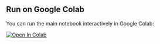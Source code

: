 ## Run on Google Colab

You can run the main notebook interactively in Google Colab:

[![Open In Colab](https://colab.research.google.com/assets/colab-badge.svg)]([https://colab.research.google.com/github/username/repo/blob/main/notebooks/timeseries.ipynb](https://colab.research.google.com/drive/1C8r2Jutet8WzaGQjlSPglQA-zPPjj89s?usp=drive_open#scrollTo=eTmgpP3vZK5T))
